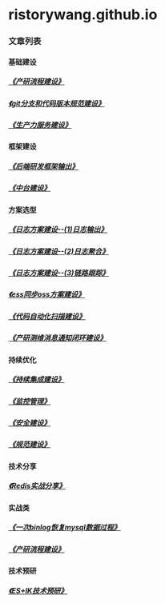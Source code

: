 # ristorywang.github.io

### 文章列表

#### 基础建设
##### [《产研流程建设》](20190604_cycw.md)
##### [《git分支和代码版本规范建设》](20190604_cycw.md)  
##### [《生产力服务建设》](20190604_productivity.md)

#### 框架建设
##### [《后端研发框架输出》](20190604_cycw.md)
##### [《中台建设》](20190604_cycw.md)


#### 方案选型
##### [《日志方案建设--(1)日志输出》](20181027_log4j2_1.md)
##### [《日志方案建设--(2)日志聚合》](20181027_log4j2_2.md)
##### [《日志方案建设--(3)链路跟踪》](20181027_log4j2_3.md)
##### [《ess同步oss方案建设》](20190604_ess2oss.md)
##### [《代码自动化扫描建设》](20190604_sonarqube.md)
##### [《产研测维消息通知闭环建设》](20190604_webhooks.md)

#### 持续优化
##### [《持续集成建设》](20190604_src.md)
##### [《监控管理》](20190604_src.md)
##### [《安全建设》](20190604_src.md)
##### [《规范建设》](20190604_src.md)

#### 技术分享
##### [《Redis实战分享》](20190604_src.md)

#### 实战类
##### [《一次binlog恢复mysql数据过程》](20190604_binlog.md)
##### [《产研流程建设》](20190604_cycw.md)

#### 技术预研
##### [《ES+IK技术预研》](20190524_es.md)
